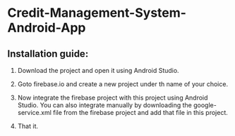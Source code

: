 # Credit-Management-System-Android-App

## Installation guide:

1) Download the project and open it using Android Studio.

2) Goto firebase.io and create a new project under th name of your choice.

3) Now integrate the firebase project with this project using Android Studio. You can also integrate manually by downloading the google-service.xml file from the firebase project and add that file in this project.

4) That it.
